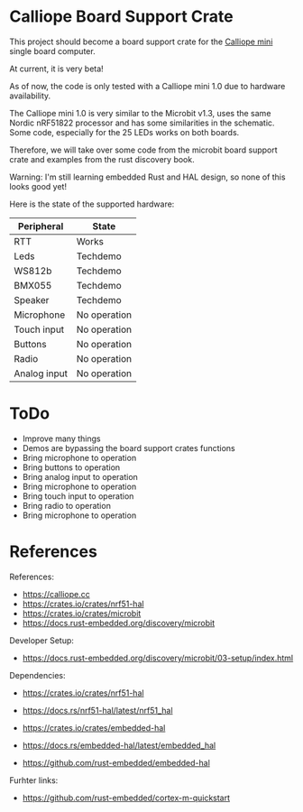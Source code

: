 
# Calliope Board Support Crate

This project should become a board support crate for the
[Calliope mini](https://calliope.cc) single board computer.

At current, it is very beta!

As of now, the code is only tested with a Calliope mini 1.0
due to hardware availability.

The Calliope mini 1.0 is very similar to the Microbit v1.3, uses the
same Nordic nRF51822 processor and has some similarities in the
schematic.
Some code, especially for the 25 LEDs works on both boards.

Therefore, we will take over some code from the microbit board support
crate and examples from the rust discovery book.

Warning: I'm still learning embedded Rust and HAL design, so none of
this looks good yet!

Here is the state of the supported hardware:

| Peripheral | State |
|------------|-------|
| RTT | Works |
| Leds | Techdemo |
| WS812b | Techdemo |
| BMX055 | Techdemo |
| Speaker | Techdemo |
| Microphone | No operation |
| Touch input | No operation |
| Buttons | No operation |
| Radio | No operation |
| Analog input | No operation |

# ToDo

* Improve many things
* Demos are bypassing the board support crates functions
* Bring microphone to operation
* Bring buttons to operation
* Bring analog input to operation
* Bring microphone to operation
* Bring touch input to operation
* Bring radio to operation
* Bring microphone to operation


# References

References:

* https://calliope.cc
* https://crates.io/crates/nrf51-hal
* https://crates.io/crates/microbit
* https://docs.rust-embedded.org/discovery/microbit

Developer Setup:

* https://docs.rust-embedded.org/discovery/microbit/03-setup/index.html

Dependencies:

* https://crates.io/crates/nrf51-hal
* https://docs.rs/nrf51-hal/latest/nrf51_hal

* https://crates.io/crates/embedded-hal
* https://docs.rs/embedded-hal/latest/embedded_hal
* https://github.com/rust-embedded/embedded-hal


Furhter links:

* https://github.com/rust-embedded/cortex-m-quickstart

